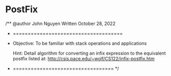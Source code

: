 # PostFix

/**
   @author John Nguyen
   Written October 28, 2022
 * =====================================
 * Objective: 
   To be familiar with stack operations and applications
   
   Hint:
   Detail algorithm for converting an infix expression to 
   the equivalent postfix listed at: 
   http://csis.pace.edu/~wolf/CS122/infix-postfix.htm 

 * ==================================
 */
 
